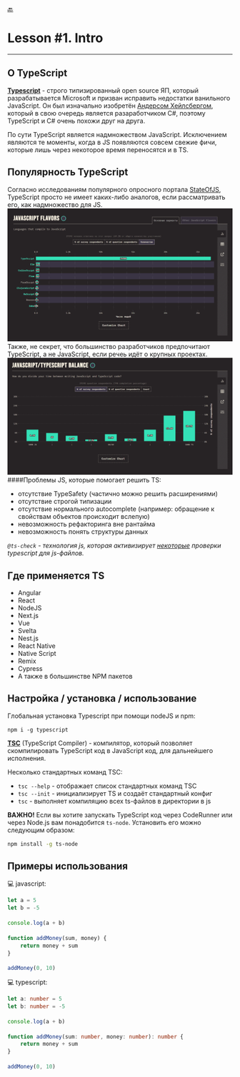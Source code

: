 [🔙](/README.md)

# Lesson #1. Intro

---

## О TypeScript
<u>**Typescript**</u> - строго типизированный open source ЯП, который разрабатывается Microsoft и призван исправить недостатки ванильного JavaScript. Он был изначально изобретён [Андерсом Хейлсбергом](https://ru.wikipedia.org/wiki/%D0%A5%D0%B5%D0%B9%D0%BB%D1%81%D0%B1%D0%B5%D1%80%D0%B3,_%D0%90%D0%BD%D0%B4%D0%B5%D1%80%D1%81), который в свою очередь является разаработчиком C#, поэтому TypeScript и C# очень похожи друг на друга.

По сути TypeScript является надмножеством JavaScript. Исключением являются те моменты, когда в JS появляются совсем свежие фичи, которые лишь через некоторое время переносятся и в TS.

## Популярность TypeScript
Согласно исследованиям популярного опросного портала [StateOfJS](stateofjs.com), TypeScript просто не имеет каких-либо аналогов, если рассматривать его, как надмножество для JS.  
![Alt text](images/image1.png)
Также, не секрет, что большинство разработчиков предпочитают TypeScript, а не JavaScript, если речеь идёт о крупных проектах.
![Alt text](images/image2.png)
####Проблемы JS, которые помогает решить TS:

- отсутствие TypeSafety (частично можно решить расширениями)
- отсутствие строгой типизации
- отсутствие нормального autocomplete (например: обращение к свойствам объектов происходит вслепую)
- невозможность рефакторинга вне рантайма
- невозможность понять структуры данных

_`@ts-check` - технология js, которая активизирует <u>некоторые</u> проверки typescript для js-файлов._

## Где применяется TS

- Angular
- React
- NodeJS
- Next.js
- Vue
- Svelta
- Nest.js
- React Native
- Native Script
- Remix
- Cypress
- А также в большинстве NPM пакетов

## Настройка / установка / использование

Глобальная установка Typescript при помощи nodeJS и npm:

```
npm i -g typescript
```

<u>**TSC**</u> (TypeScript Compiler) - компилятор, который позволяет скомпилировать TypeScript код в JavaScript код, для дальнейшего исполнения.

Несколько стандартных команд TSC:

- `tsc --help` - отображает список стандартных команд TSC
- `tsc --init` - инициализирует TS и создаёт стандартный конфиг
- `tsc` - выполняет компиляцию всех ts-файлов в директории в js

**ВАЖНО!** Если вы хотите запускать TypeScript код через CodeRunner или через Node.js вам понадобится `ts-node`. Установить его можно следующим образом:
```bash
npm install -g ts-node
```

## Примеры использования
💻 javascript:

```javascript
let a = 5
let b = -5

console.log(a + b)

function addMoney(sum, money) {
	return money + sum
}

addMoney(0, 10)
```

💻 typescript:

```typescript
let a: number = 5
let b: number = -5

console.log(a + b)

function addMoney(sum: number, money: number): number {
	return money + sum
}

addMoney(0, 10)
```

